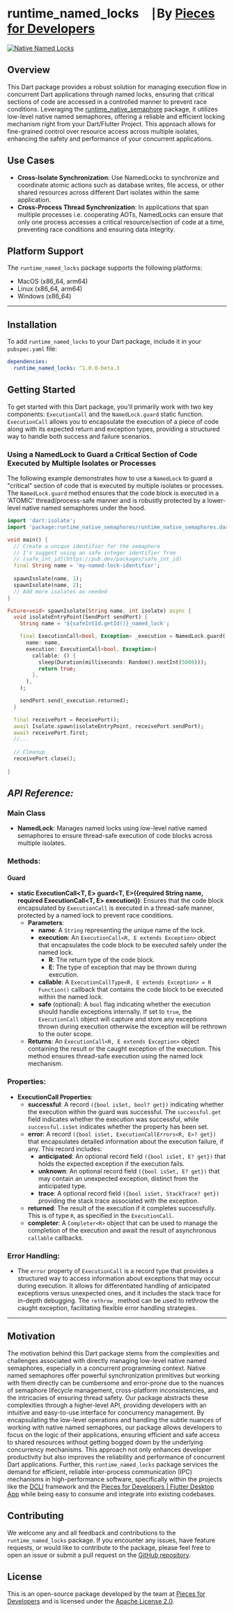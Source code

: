 # runtime_named_locks ⎹ By [Pieces for Developers](https://pieces.app)

[![Native Named Locks](https://github.com/open-runtime/named_locks/actions/workflows/workflow.yaml/badge.svg)](https://github.com/open-runtime/named_locks/actions/workflows/workflow.yaml)

## Overview
This Dart package provides a robust solution for managing execution flow in concurrent Dart applications through named locks, ensuring that critical sections of code are accessed in a controlled manner to prevent race conditions. Leveraging the [runtime_native_semaphore](https://pub.dev/packages/runtime_native_semaphores) package, it utilizes low-level native named semaphores, offering a reliable and efficient locking mechanism right from your Dart/Flutter Project. This approach allows for fine-grained control over resource access across multiple isolates, enhancing the safety and performance of your concurrent applications.

## Use Cases
- **Cross-Isolate Synchronization**: Use NamedLocks to synchronize and coordinate atomic actions such as database writes, file access, or other shared resources across different Dart isolates within the same application.
- **Cross-Process Thread Synchronization**: In applications that span multiple processes i.e. cooperating AOTs, NamedLocks can ensure that only one process accesses a critical resource/section of code at a time, preventing race conditions and ensuring data integrity.

## Platform Support
The `runtime_named_locks` package supports the following platforms:
- MacOS (x86_64, arm64)
- Linux (x86_64, arm64)
- Windows (x86_64)

--- 

## Installation
To add `runtime_named_locks` to your Dart package, include it in your `pubspec.yaml` file:

```yaml
dependencies:
  runtime_named_locks: ^1.0.0-beta.3
```

## Getting Started
To get started with this Dart package, you'll primarily work with two key components: `ExecutionCall` and the `NamedLock.guard` static function. `ExecutionCall` allows you to encapsulate the execution of a piece of code along with its expected return and exception types, providing a structured way to handle both success and failure scenarios.

### Using a NamedLock to Guard a Critical Section of Code Executed by Multiple Isolates or Processes
The following example demonstrates how to use a `NamedLock` to guard a "critical" section of code that is executed by multiple isolates or processes. The `NamedLock.guard` method ensures that the code block is executed in a 'ATOMIC' thread/process-safe manner and is robustly protected by a lower-level native named semaphores under the hood.  

```dart
import 'dart:isolate';
import 'package:runtime_native_semaphores/runtime_native_semaphores.dart' show NativeSemaphore;

void main() {
  // Create a unique identifier for the semaphore 
  // I's suggest using an safe integer identifier from 
  // [safe_int_id](https://pub.dev/packages/safe_int_id)
  final String name = 'my-named-lock-identifier';
  
  spawnIsolate(name, 1);
  spawnIsolate(name, 2);
  // Add more isolates as needed
}

Future<void> spawnIsolate(String name, int isolate) async {
  void isolateEntryPoint(SendPort sendPort) {
    String name = '${safeIntId.getId()}_named_lock';

    final ExecutionCall<bool, Exception> _execution = NamedLock.guard(
      name: name,
      execution: ExecutionCall<bool, Exception>(
        callable: () {
          sleep(Duration(milliseconds: Random().nextInt(5000)));
          return true;
        },
      ),
    );

    sendPort.send(_execution.returned);
  }

  final receivePort = ReceivePort();
  await Isolate.spawn(isolateEntryPoint, receivePort.sendPort);
  await receivePort.first;
  //...
  
  // Cleanup
  receivePort.close();
    
}
```

## **_API Reference:_**
### **Main Class**
- **NamedLock**: Manages named locks using low-level native named semaphores to ensure thread-safe execution of code blocks across multiple isolates.

### **Methods**:
#### **Guard**
- **static ExecutionCall<T, E> guard<T, E>({required String name, required ExecutionCall<T, E> execution})**: Ensures that the code block encapsulated by `ExecutionCall` is executed in a thread-safe manner, protected by a named lock to prevent race conditions.
    - **Parameters**:
        - **name**: A `String` representing the unique name of the lock.
        - **execution**: An `ExecutionCall<R, E extends Exception>` object that encapsulates the code block to be executed safely under the named lock.
            - **R**: The return type of the code block.
            - **E**: The type of exception that may be thrown during execution.
        - **callable**: A `ExecutionCallType<R, E extends Exception> = R Function()` callback that contains the code block to be executed within the named lock.
        - **safe** (optional): A `bool` flag indicating whether the execution should handle exceptions internally. If set to `true`, the `ExecutionCall` object will capture and store any exceptions thrown during execution otherwise the exception will be rethrown to the outer scope.
    - **Returns**: An `ExecutionCall<R, E extends Exception>` object containing the result or the caught exception of the execution. This method ensures thread-safe execution using the named lock mechanism.

### **Properties**:
- **ExecutionCall Properties**:
    - **successful**: A record `({bool isSet, bool? get})` indicating whether the execution within the guard was successful. The `successful.get` field indicates whether the execution was successful, while `successful.isSet` indicates whether the property has been set.
    - **error**: A record `({bool isSet, ExecutionCallErrors<R, E>? get})` that encapsulates detailed information about the execution failure, if any. This record includes:
        - **anticipated**: An optional record field `({bool isSet, E? get})` that holds the expected exception if the execution fails.
        - **unknown**: An optional record field `({bool isSet, E? get})` that may contain an unexpected exception, distinct from the anticipated type.
        - **trace**: A optional record field `({bool isSet, StackTrace? get})` providing the stack trace associated with the exception.
    - **returned**: The result of the execution if it completes successfully. This is of type `R`, as specified in the `ExecutionCall`.
    - **completer**: A `Completer<R>` object that can be used to manage the completion of the execution and await the result of asynchronous `callable` callbacks.

### **Error Handling**:
- The `error` property of `ExecutionCall` is a record type that provides a structured way to access information about exceptions that may occur during execution. It allows for differentiated handling of anticipated exceptions versus unexpected ones, and it includes the stack trace for in-depth debugging. The `rethrow_` method can be used to rethrow the caught exception, facilitating flexible error handling strategies.

--- 

## Motivation
The motivation behind this Dart package stems from the complexities and challenges associated with directly managing low-level native named semaphores, especially in a concurrent programming context. Native named semaphores offer powerful synchronization primitives but working with them directly can be cumbersome and error-prone due to the nuances of semaphore lifecycle management, cross-platform inconsistencies, and the intricacies of ensuring thread safety. Our package abstracts these complexities through a higher-level API, providing developers with an intuitive and easy-to-use interface for concurrency management. By encapsulating the low-level operations and handling the subtle nuances of working with native named semaphores, our package allows developers to focus on the logic of their applications, ensuring efficient and safe access to shared resources without getting bogged down by the underlying concurrency mechanisms. This approach not only enhances developer productivity but also improves the reliability and performance of concurrent Dart applications. Further, this `runtime_named_locks` package services the demand for efficient, reliable inter-process communication (IPC) mechanisms in high-performance software, specifically within the projects like the [DCLI](https://pub.dev/packages/dcli) framework and the [Pieces for Developers | Flutter Desktop App](https://pieces.app) while being easy to consume and integrate into existing codebases.

## Contributing
We welcome any and all feedback and contributions to the `runtime_named_locks` package. If you encounter any issues, have feature requests, or would like to contribute to the
package, please feel free to open an issue or submit a pull request on the [GitHub repository](https://github.com/open-runtime/named_locks).

## License
This is an open-source package developed by the team at [Pieces for Developers](https://pieces.app) and is licensed under the [Apache License 2.0](./LICENSE).

